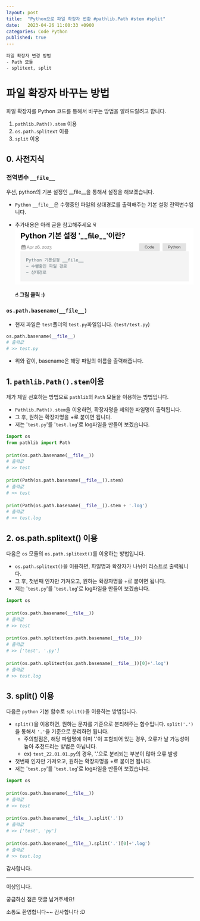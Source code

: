```yaml
---
layout: post
title:  "Python으로 파일 확장자 변환 #pathlib.Path #stem #split"
date:   2023-04-26 11:00:33 +0900
categories: Code Python
published: true
---
```

```
파일 확장자 변경 방법
- Path 모듈
- splitext, split
```

# 파일 확장자 바꾸는 방법

파일 확장자를 Python 코드를 통해서 바꾸는 방법을 알려드릴려고 합니다.
1. `pathlib.Path().stem` 이용
2. `os.path.splitext` 이용
3. `split` 이용

## 0. 사전지식
### 전역변수 `__file__`
우선, python의 기본 설정인 __file__을 통해서 설정을 해보겠습니다.
- `Python` `__file__`은 수행중인 파일의 상대경로를 출력해주는 기본 설정 전역변수입니다.
- 추가내용은 아래 글을 참고해주세요 **☟**
[![python_filename_extension.png](/assets/img/Code/Python/2023-04-26-%08%08python_filename_extension/%08%08python_filename_extension1.png)](https://jbro321.github.io/code/python/2023/04/26/python_file_def.html)

    **☝︎ 그림 클릭 :)**

### `os.path.basename(__file__)`

- 현재 파일은 `test`폴더의 `test.py`파일입니다. (`test/test.py`)

```python
os.path.basename(__file__)
# 출력값
# >> test.py
```
- 위와 같이, basename은 해당 파일의 이름을 출력해줍니다.

## 1. `pathlib.Path().stem`이용

제가 제일 선호하는 방법으로 `pathlib`의 `Path` 모듈을 이용하는 방법입니다.
- `Pathlib.Path().stem`을 이용하면, 확장자명을 제외한 파일명이 출력됩니다.
- 그 후, 원하는 확장자명을 +로 붙이면 됩니다.
- 저는 '`test.py`'를 '`test.log`'로 log파일을 만들어 보겠습니다.

```python
import os
from pathlib import Path

print(os.path.basename(__file__))
# 출력값
# >> test

print(Path(os.path.basename(__file__)).stem)
# 출력값
# >> test

print(Path(os.path.basename(__file__)).stem + '.log')
# 출력값
# >> test.log
```

## 2. os.path.splitext() 이용

다음은 `os` 모듈의 `os.path.splitext()`를 이용하는 방법입니다.
- `os.path.splitext()`을 이용하면, 파일명과 확장자가 나뉘어 리스트로 출력됩니다.
- 그 후, 첫번째 인자만 가져오고, 원하는 확장자명을 +로 붙이면 됩니다.
- 저는 '`test.py`'를 '`test.log`'로 log파일을 만들어 보겠습니다.

```python
import os

print(os.path.basename(__file__))
# 출력값
# >> test

print(os.path.splitext(os.path.basename(__file__)))
# 출력값
# >> ['test', '.py']

print(os.path.splitext(os.path.basename(__file__))[0]+'.log')
# 출력값
# >> test.log
```

## 3. split() 이용

다음은 `python` 기본 함수로 `split()`을 이용하는 방법입니다.
- `split()`을 이용하면, 원하는 문자를 기준으로 분리해주는 함수입니다. `split('.')`을 통해서 `'.'`을 기준으로 분리하면 됩니다.
    - 주의할점은, 해당 파일명에 이미 '.'이 포함되어 있는 경우, 오류가 날 가능성이 높아 추천드리는 방법은 아닙니다.
    - ex) `test_22.01.01.py`의 경우, '.'으로 분리되는 부분이 많아 오류 발생
- 첫번째 인자만 가져오고, 원하는 확장자명을 +로 붙이면 됩니다.
- 저는 '`test.py`'를 '`test.log`'로 log파일을 만들어 보겠습니다.

```python
import os

print(os.path.basename(__file__))
# 출력값
# >> test

print(os.path.basename(__file__).split('.'))
# 출력값
# >> ['test', 'py']

print(os.path.basename(__file__).split('.')[0]+'.log')
# 출력값
# >> test.log
```

감사합니다.

---

이상입니다.

궁금하신 점은 댓글 남겨주세요!

소통도 환영합니다~~ 감사합니다 :D